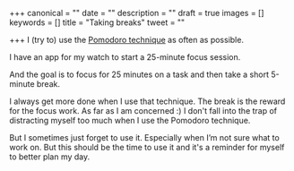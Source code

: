 +++
canonical = ""
date = ""
description = ""
draft = true
images = []
keywords = []
title = "Taking breaks"
tweet = ""

+++
I (try to) use the [Pomodoro technique](https://francescocirillo.com/pages/pomodoro-technique) as often as possible.

I have an app for my watch to start a 25-minute focus session.

And the goal is to focus for 25 minutes on a task and then take a short 5-minute break. 

I always get more done when I use that technique. The break is the reward for the focus work. As far as I am concerned :) I don't fall into the trap of distracting myself too much when I use the Pomodoro technique. 

But I sometimes just forget to use it. Especially when I’m not sure what to work on. But this should be the time to use it and it's a reminder for myself to better plan my day. 